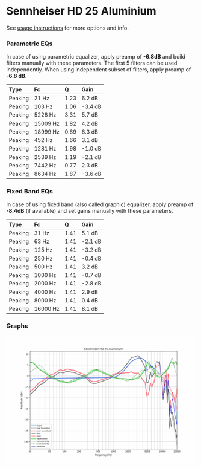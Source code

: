 # Sennheiser HD 25 Aluminium
See [usage instructions](https://github.com/jaakkopasanen/AutoEq#usage) for more options and info.

### Parametric EQs
In case of using parametric equalizer, apply preamp of **-6.8dB** and build filters manually
with these parameters. The first 5 filters can be used independently.
When using independent subset of filters, apply preamp of **-6.8 dB**.

| Type    | Fc       |    Q | Gain    |
|:--------|:---------|:-----|:--------|
| Peaking | 21 Hz    | 1.23 | 6.2 dB  |
| Peaking | 103 Hz   | 1.06 | -3.4 dB |
| Peaking | 5228 Hz  | 3.31 | 5.7 dB  |
| Peaking | 15009 Hz | 1.82 | 4.2 dB  |
| Peaking | 18999 Hz | 0.69 | 6.3 dB  |
| Peaking | 452 Hz   | 1.66 | 3.1 dB  |
| Peaking | 1281 Hz  | 1.98 | -1.0 dB |
| Peaking | 2539 Hz  | 1.19 | -2.1 dB |
| Peaking | 7442 Hz  | 0.77 | 2.3 dB  |
| Peaking | 8634 Hz  | 1.87 | -3.6 dB |

### Fixed Band EQs
In case of using fixed band (also called graphic) equalizer, apply preamp of **-8.4dB**
(if available) and set gains manually with these parameters.

| Type    | Fc       |    Q | Gain    |
|:--------|:---------|:-----|:--------|
| Peaking | 31 Hz    | 1.41 | 5.1 dB  |
| Peaking | 63 Hz    | 1.41 | -2.1 dB |
| Peaking | 125 Hz   | 1.41 | -3.2 dB |
| Peaking | 250 Hz   | 1.41 | -0.4 dB |
| Peaking | 500 Hz   | 1.41 | 3.2 dB  |
| Peaking | 1000 Hz  | 1.41 | -0.7 dB |
| Peaking | 2000 Hz  | 1.41 | -2.8 dB |
| Peaking | 4000 Hz  | 1.41 | 2.9 dB  |
| Peaking | 8000 Hz  | 1.41 | 0.4 dB  |
| Peaking | 16000 Hz | 1.41 | 8.1 dB  |

### Graphs
![](./Sennheiser%20HD%2025%20Aluminium.png)
